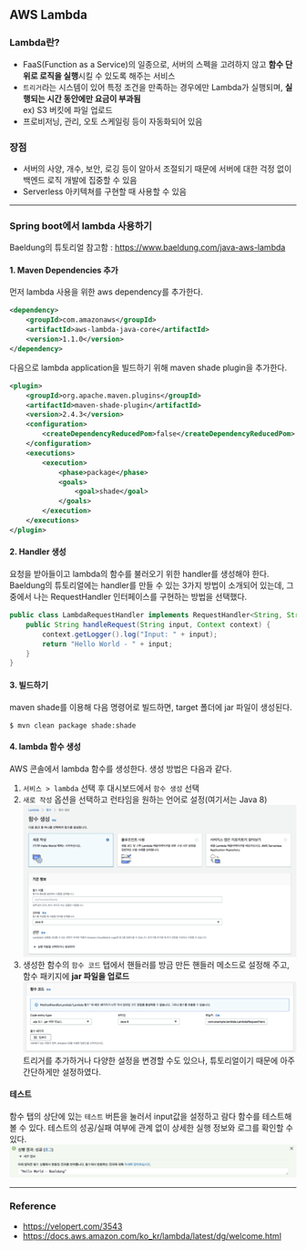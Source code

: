 ## AWS Lambda

### Lambda란?
* FaaS(Function as a Service)의 일종으로, 서버의 스펙을 고려하지 않고 **함수 단위로 로직을 실행**시킬 수 있도록 해주는 서비스
* ``트리거``라는 시스템이 있어 특정 조건을 만족하는 경우에만 Lambda가 실행되며, **실행되는 시간 동안에만 요금이 부과됨**  
ex) S3 버킷에 파일 업로드
* 프로비저닝, 관리, 오토 스케일링 등이 자동화되어 있음

### 장점
* 서버의 사양, 개수, 보안, 로깅 등이 알아서 조절되기 때문에 서버에 대한 걱정 없이 백엔드 로직 개발에 집중할 수 있음
* Serverless 아키텍쳐를 구현할 때 사용할 수 있음

---

### Spring boot에서 lambda 사용하기
Baeldung의 튜토리얼 참고함 : 
<https://www.baeldung.com/java-aws-lambda>

#### 1. Maven Dependencies 추가
먼저 lambda 사용을 위한 aws dependency를 추가한다.
```xml
<dependency>
	<groupId>com.amazonaws</groupId>
	<artifactId>aws-lambda-java-core</artifactId>
	<version>1.1.0</version>
</dependency>
```
다음으로 lambda application을 빌드하기 위해 maven shade plugin을 추가한다.
```xml
<plugin>
	<groupId>org.apache.maven.plugins</groupId>
	<artifactId>maven-shade-plugin</artifactId>
	<version>2.4.3</version>
	<configuration>
		<createDependencyReducedPom>false</createDependencyReducedPom>
	</configuration>
	<executions>
		<execution>
			<phase>package</phase>
			<goals>
				<goal>shade</goal>
			</goals>
		</execution>
	</executions>
</plugin>
```

#### 2. Handler 생성
요청을 받아들이고 lambda의 함수를 불러오기 위한 handler를 생성해야 한다. Baeldung의 튜토리얼에는 handler를 만들 수 있는 3가지 방법이 소개되어 있는데, 그 중에서 나는 RequestHandler 인터페이스를 구현하는 방법을 선택했다. 
```java
public class LambdaRequestHandler implements RequestHandler<String, String> {
	public String handleRequest(String input, Context context) {
		context.getLogger().log("Input: " + input);
		return "Hello World - " + input;
	}
}
```

#### 3. 빌드하기
maven shade를 이용해 다음 명령어로 빌드하면, target 폴더에 jar 파일이 생성된다.
```terminal
$ mvn clean package shade:shade
```

#### 4. lambda 함수 생성
AWS 콘솔에서 lambda 함수를 생성한다. 생성 방법은 다음과 같다.  
1) `서비스 > lambda` 선택 후 대시보드에서 `함수 생성` 선택  
2) `새로 작성` 옵션을 선택하고 런타임을 원하는 언어로 설정(여기서는 Java 8)  
![Lambda Tutorial 1](/img/lambda_tutorial_1.png)  
3) 생성한 함수의 `함수 코드` 탭에서 핸들러를 방금 만든 핸들러 메소드로 설정해 주고, 함수 패키지에 **jar 파일을 업로드**  
![Lambda Tutorial 2](/img/lambda_tutorial_2.png)  
트리거를 추가하거나 다양한 설정을 변경할 수도 있으나, 튜토리얼이기 때문에 아주 간단하게만 설정하였다.

#### 테스트
함수 탭의 상단에 있는 `테스트` 버튼을 눌러서 input값을 설정하고 람다 함수를 테스트해볼 수 있다. 테스트의 성공/실패 여부에 관계 없이 상세한 실행 정보와 로그를 확인할 수 있다.  
![Lambda Tutorial 3](/img/lambda_tutorial_3.png)  

---

### Reference
* <https://velopert.com/3543>
* <https://docs.aws.amazon.com/ko_kr/lambda/latest/dg/welcome.html>